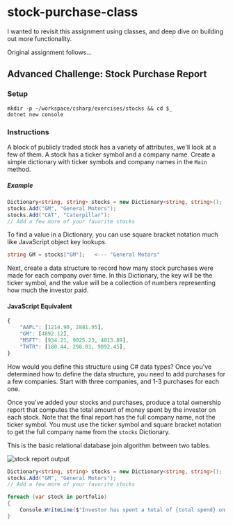 # stock-purchase-class

I wanted to revisit this assignment using classes, and deep dive on building out more functionality.

Original assignment follows...

## Advanced Challenge: Stock Purchase Report

### Setup

```
mkdir -p ~/workspace/csharp/exercises/stocks && cd $_
dotnet new console
```

### Instructions

A block of publicly traded stock has a variety of attributes, we'll look at a few of them. A stock has a ticker symbol and a company name. Create a simple dictionary with ticker symbols and company names in the `Main` method.

##### Example

```cs
Dictionary<string, string> stocks = new Dictionary<string, string>();
stocks.Add("GM", "General Motors");
stocks.Add("CAT", "Caterpillar");
// Add a few more of your favorite stocks
```

To find a value in a Dictionary, you can use square bracket notation much like JavaScript object key lookups.

```cs
string GM = stocks["GM"];   <--- "General Motors"
```

Next, create a data structure to record how many stock purchases were made for each company over time. In this Dictionary, the key will be the ticker symbol, and the value will be a collection of numbers representing how much the investor paid.

#### JavaScript Equivalent

```js
{
    "AAPL": [1214.90, 2881.95],
    "GM": [4892.12],
    "MSFT": [934.21, 9025.23, 4013.89],
    "TWTR": [180.44, 298.01, 9092.45],
}
```

How would you define this structure using C# data types? Once you've determined how to define the data structure, you need to add purchases for a few companies. Start with three companies, and 1-3 purchases for each one.

Once you've added your stocks and purchases, produce a total ownership report that computes the total amount of money spent by the investor on each stock. Note that the final report has the full company name, not the ticker symbol. You must use the ticker symbol and square bracket notation to get the full company name from the `stocks` Dictionary.

This is the basic relational database join algorithm between two tables.

![stock report output](./images/stock-report-output.gif)

```cs
Dictionary<string, string> stocks = new Dictionary<string, string>();
stocks.Add("GM", "General Motors");
// Add a few more of your favorite stocks

foreach (var stock in portfolio)
{
    Console.WriteLine($"Investor has spent a total of {total spend} on the stock for {display the full business name}");
}
```
